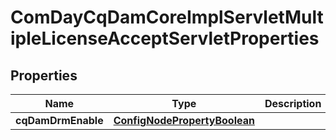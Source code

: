 

# ComDayCqDamCoreImplServletMultipleLicenseAcceptServletProperties

## Properties

Name | Type | Description | Notes
------------ | ------------- | ------------- | -------------
**cqDamDrmEnable** | [**ConfigNodePropertyBoolean**](ConfigNodePropertyBoolean.md) |  |  [optional]




